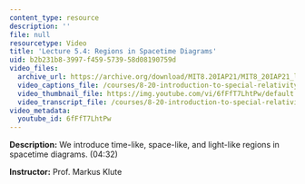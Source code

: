 ```yaml
---
content_type: resource
description: ''
file: null
resourcetype: Video
title: 'Lecture 5.4: Regions in Spacetime Diagrams'
uid: b2b231b8-3997-f459-5739-58d08190759d
video_files:
  archive_url: https://archive.org/download/MIT8.20IAP21/MIT8_20IAP21_lec05-4_300k.mp4
  video_captions_file: /courses/8-20-introduction-to-special-relativity-january-iap-2021/d5be789f38d2576ea0913e817a1d9b37_6fFfT7LhtPw.vtt
  video_thumbnail_file: https://img.youtube.com/vi/6fFfT7LhtPw/default.jpg
  video_transcript_file: /courses/8-20-introduction-to-special-relativity-january-iap-2021/7c6b12d7521fd884b866ebcb7f38f13c_6fFfT7LhtPw.pdf
video_metadata:
  youtube_id: 6fFfT7LhtPw
---
```


**Description:** We introduce time-like, space-like, and light-like regions in spacetime diagrams. (04:32)

**Instructor:** Prof. Markus Klute